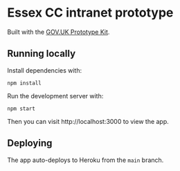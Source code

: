 # Essex CC intranet prototype

Built with the [GOV.UK Prototype Kit](https://govuk-prototype-kit.herokuapp.com/docs).

## Running locally

Install dependencies with:

```
npm install
```

Run the development server with:

```
npm start
```

Then you can visit http://localhost:3000 to view the app.

## Deploying

The app auto-deploys to Heroku from the `main` branch.
